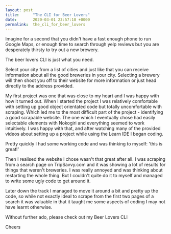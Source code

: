 ```yaml
---
layout: post
title:      "The CLI for Beer Lovers"
date:       2020-03-01 23:57:18 +0000
permalink:  the_cli_for_beer_lovers
---
```



Imagine for a second that you didn't have a fast enough phone to run Google Maps, or enough time to search through yelp reviews but you are desperately thirsty to try out a new brewery.

The beer lovers CLI is just what you need.

Select your city from a list of cities and just like that you can receive information about all the good breweries in your city. Selecting a brewery will then shoot you off to their website for more information or just head directly to the address provided.

My first project was one that was close to my heart and I was happy with how it turned out. When I started the project I was relatively comfortable with setting up good object orientated code but totally uncomfortable with scraping. Which led me to the most difficult part of the project - identifying a good scrapable website. The one which I eventually chose had easily selectable elements with Nokogiri and everything seemed to work intuitively. I was happy with that, and after watching many of the provided videos about setting up a project while using the Learn IDE I began coding.

Pretty quickly I had some working code and was thinking to myself: 'this is great!'

Then I realised the website I chose wasn't that great after all. I was scraping from a search page on TripSavvy.com and it was showing a lot of results for things that weren't breweries. I was really annoyed and was thinking about restarting the whole thing. But I couldn't quite do it to myself and managed to write some ugly code to get around it.

Later down the track I managed to move it around a bit and pretty up the code, so while not exactly ideal to scrape from the first two pages of a search it was valuable in that it taught me some aspects of coding I may not have learnt otherwise.

Without further ado, please check out my Beer Lovers CLI [](https://github.com/lukesherwood/project_beer.git)

Cheers

